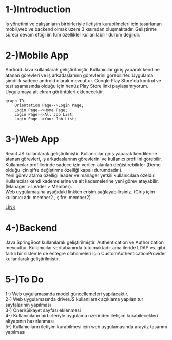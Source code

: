 # 1-)Introduction
   
İş yönetimi ve çalışanların birbirleriyle iletişim kurabilmeleri için tasarlanan mobil,web ve backend olmak üzere 3 kısımdan oluşmaktadır. Geliştirme süreci devam ettiği iin tüm özellikler kullanılabilir durum değildir. 

# 2-)Mobile App
Android Java kullanılarak geliştirilmiştir.
Kullanıcılar giriş yaparak kendine atanan görevleri ve iş arkadaşlarının görevlerini görebilirler. Uygulama şimdilik sadece android olarak mevcuttur. Google Play Store'da kontrol ve test aşamasında olduğu için henüz Play Store linki paylaşamıyorum. Uygulamaya ait ekran görüntüleri eklenecektir.

```mermaid
graph TD;
    Orientation Page-->Login Page;
    Login Page-->Home Page;
    Login Page-->All Job List;
    Login Page-->Your Job List;
```

# 3-)Web App
React JS kullanılarak geliştirilmiştir.
Kullanıcılar giriş yaparak kendilerine atanan görevleri, iş arkadaşlarının görevlerini ve kullanıcı profilini görebilir. Kullanıcılar profillerinde sadece izin verilen alanları değiştirebilirler (Demo olduğu için şifre değiştirme özelliği kapalı durumdadır.).     
Yeni görev atama özelliği leader ve manager yetkili kullanıcılara özeldir. Kullanıcılar kendi kademelerine ve alt kademelerine yeni görev atayabilir. (Manager > Leader > Member).  
Web uygulamasına aşağıdaki linkten erişim sağlayabilirsiniz. (Giriş içim kullanıcı adı: member2 , şifre: member2).

[ LİNK](http://178.157.15.236:3000)

# 4-)Backend

Java SpringBoot kullanılarak geliştirilmiştir. Authentication ve Authorization mevcuttur. Kullanıcılar veritabanında tutulmaktadır ama ileride LDAP vs. gibi farklı bir sistemle de entegre olabilmeleri için CustomAuthenticationProvider kullanılarak geliştirilmiştir.



# 5-)To Do

1-) Web uygulamasında model güncellemeleri yapılacaktır.       
2-) Web uygulamasında driverJS kullanılarak açıklama yapılan tur sayfalarının yapılması  
3-) Öneri/Şikayet sayfası eklenmesi     
4-) Kullanıcıların birbirleriyle uygulama üzerinden iletişim kurabilecekleri altyapının hazırlanması        
5-) Kullanıcıların iletişim kurabilmesi için web uygulamasında arayüz tasarımı yapılması    
